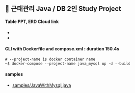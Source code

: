 ## 🚀 근태관리 Java / DB 2인 Study Project
#### Table PPT, ERD Cloud link
- 
- 

#### CLI with Dockerfile and compose.xml : duration 150.4s
```
# --project-name is docker container name
~$ docker-compose --project-name java_mysql up -d --build
```
#### samples
- [samples/JavaWithMysql.java](./app/src/main/java/samples/JavaWithMysql.java)
